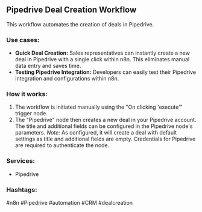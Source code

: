 ## Pipedrive Deal Creation Workflow

This workflow automates the creation of deals in Pipedrive.

### Use cases:

*   **Quick Deal Creation:**  Sales representatives can instantly create a new deal in Pipedrive with a single click within n8n. This eliminates manual data entry and saves time.
*   **Testing Pipedrive Integration:** Developers can easily test their Pipedrive integration and configurations within n8n.

### How it works:

1.  The workflow is initiated manually using the "On clicking 'execute'" trigger node.
2.  The "Pipedrive" node then creates a new deal in your Pipedrive account. The title and additional fields can be configured in the Pipedrive node's parameters.  *Note:*  As configured, it will create a deal with default settings as title and additional fields are empty.  Credentials for Pipedrive are required to authenticate the node.

### Services:

*   Pipedrive

### Hashtags:

#n8n #Pipedrive #automation #CRM #dealcreation
